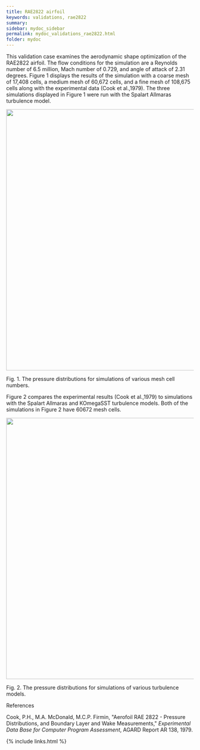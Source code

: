 ```yaml
---
title: RAE2822 airfoil
keywords: validations, rae2822
summary: 
sidebar: mydoc_sidebar
permalink: mydoc_validations_rae2822.html
folder: mydoc
---
```


This validation case examines the aerodynamic shape optimization of the RAE2822 airfoil. The flow conditions for the simulation are a Reynolds number of 6.5 million, Mach number of 0.729, and angle of attack of 2.31 degrees. Figure 1 displays the results of the simulation with a coarse mesh of 17,408 cells, a medium mesh of 60,672 cells, and a fine mesh of 108,675 cells along with the experimental data (Cook et al.,1979). The three simulations displayed in Figure 1 were run with the Spalart Allmaras turbulence model.

<img src="https://user-images.githubusercontent.com/86077528/122992939-b5852100-d374-11eb-90a4-67eebd3046f3.png" width="700" /> 

Fig. 1. The pressure distributions for simulations of various mesh cell numbers.

Figure 2 compares the experimental results (Cook et al.,1979) to simulations with the Spalart Allmaras and KOmegaSST turbulence models. Both of the simulations in Figure 2 have 60672 mesh cells.

<img src="https://user-images.githubusercontent.com/86077528/122993326-2cbab500-d375-11eb-9c87-93a6eb911355.png" width="700" />

Fig. 2. The pressure distributions for simulations of various turbulence models.

References 

Cook, P.H., M.A. McDonald, M.C.P. Firmin, "Aerofoil RAE 2822 - Pressure Distributions, and Boundary Layer and Wake Measurements," *Experimental Data Base for Computer Program Assessment*, AGARD Report AR 138, 1979.

{% include links.html %}
